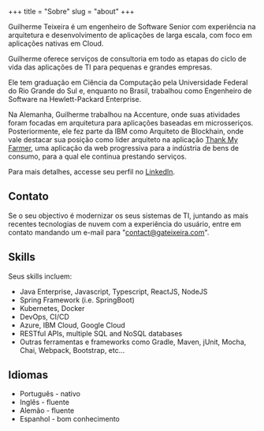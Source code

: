 +++
title = "Sobre"
slug = "about"
+++

Guilherme Teixeira é um engenheiro de Software Senior com experiência na arquitetura e desenvolvimento de aplicações de larga escala, com foco em aplicações nativas em Cloud.

Guilherme oferece serviços de consultoria em todo as etapas do ciclo de vida das aplicações de TI para pequenas e grandes empresas.

Ele tem graduação em Ciência da Computação pela Universidade Federal do Rio Grande do Sul e, enquanto no Brasil, trabalhou como Engenheiro de Software na Hewlett-Packard Enterprise.

Na Alemanha, Guilherme trabalhou na Accenture, onde suas atividades foram focadas em arquitetura para aplicações baseadas em microsseriços. Posteriormente, ele fez parte da IBM como Arquiteto de Blockhain, onde vale destacar sua posição como líder arquiteto na aplicação [Thank My Farmer](https://www.ibm.com/thought-leadership/coffee/), uma aplicação da web progressiva para a indústria de bens de consumo, para a qual ele continua prestando serviços.

Para mais detalhes, accesse seu perfil no [LinkedIn](https://www.linkedin.com/in/gateixeira/).

## Contato

Se o seu objectivo é modernizar os seus sistemas de TI, juntando as mais recentes tecnologias de nuvem com a experiência do usuário, entre em contato mandando um e-mail para "contact@gateixeira.com".

## Skills

Seus skills incluem:

* Java Enterprise, Javascript, Typescript, ReactJS, NodeJS
* Spring Framework (i.e. SpringBoot)
* Kubernetes, Docker
* DevOps, CI/CD
* Azure, IBM Cloud, Google Cloud
* RESTful APIs, multiple SQL and NoSQL databases
* Outras ferramentas e frameworks como Gradle, Maven, jUnit, Mocha, Chai, Webpack, Bootstrap, etc...

## Idiomas

* Português - nativo
* Inglês - fluente
* Alemão - fluente
* Espanhol - bom conhecimento
